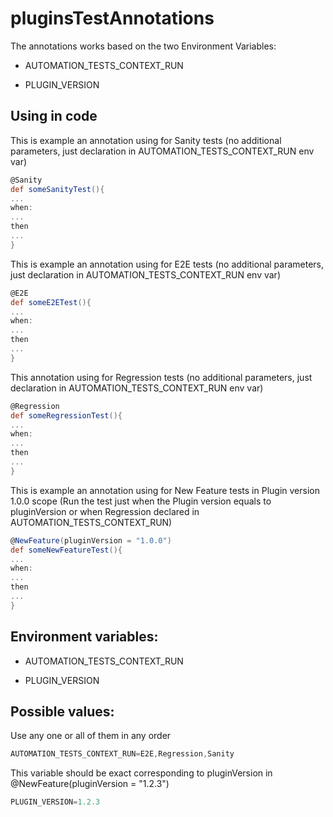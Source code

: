 # pluginsTestAnnotations
The annotations works based on the two Environment Variables:

- AUTOMATION_TESTS_CONTEXT_RUN

- PLUGIN_VERSION
## Using in code
This is example an annotation using for Sanity tests (no additional parameters, just declaration in AUTOMATION_TESTS_CONTEXT_RUN env var)
```Groovy
@Sanity
def someSanityTest(){
...
when:
...
then
...
}
```
This is example an annotation using for E2E tests (no additional parameters, just declaration in AUTOMATION_TESTS_CONTEXT_RUN env var)
```Groovy
@E2E
def someE2ETest(){
...
when:
...
then
...
}
```
This annotation using for Regression tests (no additional parameters, just declaration in AUTOMATION_TESTS_CONTEXT_RUN env var)
```Groovy
@Regression
def someRegressionTest(){
...
when:
...
then
...
}
```
This is example an annotation using for New Feature tests in Plugin version 1.0.0 scope (Run the test just when the Plugin version equals to pluginVersion or when Regression declared in AUTOMATION_TESTS_CONTEXT_RUN)
```Groovy
@NewFeature(pluginVersion = "1.0.0")
def someNewFeatureTest(){
...
when:
...
then
...
}
```
## Environment variables:

- AUTOMATION_TESTS_CONTEXT_RUN

- PLUGIN_VERSION

## Possible values:
Use any one or all of them in any order
```Groovy
AUTOMATION_TESTS_CONTEXT_RUN=E2E,Regression,Sanity
```
This variable should be exact corresponding to pluginVersion in @NewFeature(pluginVersion = "1.2.3")
```Groovy
PLUGIN_VERSION=1.2.3
```